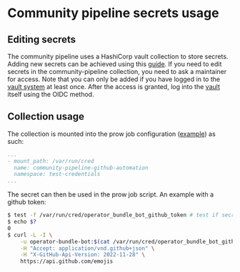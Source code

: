 # Community pipeline secrets usage

## Editing secrets
The community pipeline uses a HashiCorp vault collection to store secrets.
Adding new secrets can be achieved using this [guide][1]. If you need to edit
secrets in the community-pipeline collection, you need to ask a maintainer for
access. Note that you can only be added if you have logged in to the [vault
system][3] at least once. After the access is granted, log into the [vault][4]
itself using the OIDC method.

## Collection usage

The collection is mounted into the prow job configuration ([example][2]) as
such:
```yaml
...
- mount_path: /var/run/cred
  name: community-pipeline-github-automation
  namespace: test-credentials
...
```

The secret can then be used in the prow job script. An example with a github
token:
```sh
$ test -f /var/run/cred/operator_bundle_bot_github_token # test if secret exists
$ echo $?
0
$ curl -L -I \
    -u operator-bundle-bot:$(cat /var/run/cred/operator_bundle_bot_github_token) \
    -H "Accept: application/vnd.github+json" \
    -H "X-GitHub-Api-Version: 2022-11-28" \
    https://api.github.com/emojis
```

[1]: https://docs.ci.openshift.org/docs/how-tos/adding-a-new-secret-to-ci/
[3]: https://selfservice.vault.ci.openshift.org
[4]: https://vault.ci.openshift.org/ui/
[2]: https://github.com/openshift/release/blob/master/ci-operator/config/redhat-openshift-ecosystem/community-operators-pipeline-preprod/redhat-openshift-ecosystem-community-operators-pipeline-preprod-dev__4.10.yaml
